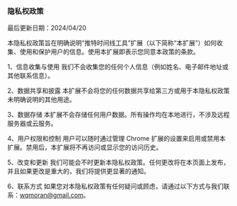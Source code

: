 ### 隐私权政策

最后更新日期：2024/04/20

本隐私权政策旨在明确说明“推特时间线工具”扩展（以下简称“本扩展”）如何收集、使用和保护用户的信息。使用本扩展即表示您同意本政策的条款。

1、信息收集与使用
我们不会收集您的任何个人信息（例如姓名、电子邮件地址或其他联系信息）。

2、数据共享和披露
本扩展不会将您的任何数据共享给第三方或用于本隐私权政策未明确说明的其他用途。

3、数据存储
本扩展不会存储任何用户数据。所有操作均在本地进行，不涉及远程服务器或云服务。

4、用户权限和控制
用户可以随时通过管理 Chrome 扩展的设置来启用或禁用本扩展。禁用后，本扩展将不再访问或显示您的访问历史。

5、改变和更新
我们可能会不时更新本隐私权政策。任何更改将在本页面上发布，并且如果更改是重大的，我们将提供更显著的通知。

6、联系方式
如果您对本隐私权政策有任何疑问或顾虑，请通过以下方式与我们联系：wqmoran@gmail.com。
